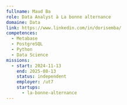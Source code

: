 ```yaml
---
fullname: Maud Ba
role: Data Analyst à La bonne alternance
domaine: Data
link: https://www.linkedin.com/in/dorisemba/
competences:
  - Metabase
  - PostgreSQL
  - Python
  - Data Science
missions:
  - start: 2024-11-13
    end: 2025-08-13
    status: independent
    employer: /ut7
    startups:
      - la-bonne-alternance
---
```


